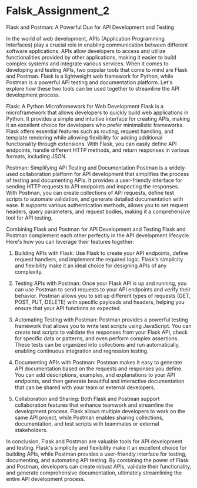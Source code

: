 # Falsk_Assignment_2

Flask and Postman: A Powerful Duo for API Development and Testing

In the world of web development, APIs (Application Programming Interfaces) play a crucial role in enabling communication between different software applications. APIs allow developers to access and utilize functionalities provided by other applications, making it easier to build complex systems and integrate various services. When it comes to developing and testing APIs, two popular tools that come to mind are Flask and Postman. Flask is a lightweight web framework for Python, while Postman is a powerful API testing and documentation platform. Let's explore how these two tools can be used together to streamline the API development process.

Flask: A Python Microframework for Web Development
Flask is a microframework that allows developers to quickly build web applications in Python. It provides a simple and intuitive interface for creating APIs, making it an excellent choice for developers who prefer minimalistic frameworks. Flask offers essential features such as routing, request handling, and template rendering while allowing flexibility for adding additional functionality through extensions. With Flask, you can easily define API endpoints, handle different HTTP methods, and return responses in various formats, including JSON.

Postman: Simplifying API Testing and Documentation
Postman is a widely-used collaboration platform for API development that simplifies the process of testing and documenting APIs. It provides a user-friendly interface for sending HTTP requests to API endpoints and inspecting the responses. With Postman, you can create collections of API requests, define test scripts to automate validation, and generate detailed documentation with ease. It supports various authentication methods, allows you to set request headers, query parameters, and request bodies, making it a comprehensive tool for API testing.

Combining Flask and Postman for API Development and Testing
Flask and Postman complement each other perfectly in the API development lifecycle. Here's how you can leverage their features together:

1. Building APIs with Flask: Use Flask to create your API endpoints, define request handlers, and implement the required logic. Flask's simplicity and flexibility make it an ideal choice for designing APIs of any complexity.

2. Testing APIs with Postman: Once your Flask API is up and running, you can use Postman to send requests to your API endpoints and verify their behavior. Postman allows you to set up different types of requests (GET, POST, PUT, DELETE) with specific payloads and headers, helping you ensure that your API functions as expected.

3. Automating Testing with Postman: Postman provides a powerful testing framework that allows you to write test scripts using JavaScript. You can create test scripts to validate the responses from your Flask API, check for specific data or patterns, and even perform complex assertions. These tests can be organized into collections and run automatically, enabling continuous integration and regression testing.

4. Documenting APIs with Postman: Postman makes it easy to generate API documentation based on the requests and responses you define. You can add descriptions, examples, and explanations to your API endpoints, and then generate beautiful and interactive documentation that can be shared with your team or external developers.

5. Collaboration and Sharing: Both Flask and Postman support collaboration features that enhance teamwork and streamline the development process. Flask allows multiple developers to work on the same API project, while Postman enables sharing collections, documentation, and test scripts with teammates or external stakeholders.

In conclusion, Flask and Postman are valuable tools for API development and testing. Flask's simplicity and flexibility make it an excellent choice for building APIs, while Postman provides a user-friendly interface for testing, documenting, and automating API testing. By combining the power of Flask and Postman, developers can create robust APIs, validate their functionality, and generate comprehensive documentation, ultimately streamlining the entire API development process.
